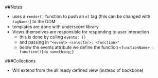 ##Notes

* uses a `render()` function to push an `el` tag (this can be changed with
`tagName:`) to the DOM
* templates are done with underscore library
* Views themselves are responsible for responding to user interaction
  * this is done by calling `events: {}`
  * and passing in `"<event> <selector>: <function>"`
  * below the events attribute we define the function `<functionName> : function(){do something;}`
	
###Collections

* Will extend from the all ready defined view (instead of backbone)
